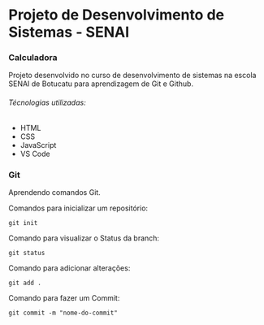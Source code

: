 # Projeto de Desenvolvimento de Sistemas - SENAI

### Calculadora

Projeto desenvolvido no curso de desenvolvimento de sistemas na escola SENAI de Botucatu para aprendizagem de Git e Github.

###### Técnologias utilizadas:
- HTML
- CSS
- JavaScript
- VS Code

### Git
Aprendendo comandos Git.

Comandos para inicializar um repositório:
```
git init
```
Comando para visualizar o Status da branch:
```
git status
```
Comando para adicionar alterações:
```
git add .
```
Comando para fazer um Commit:
```
git commit -m "nome-do-commit"
```